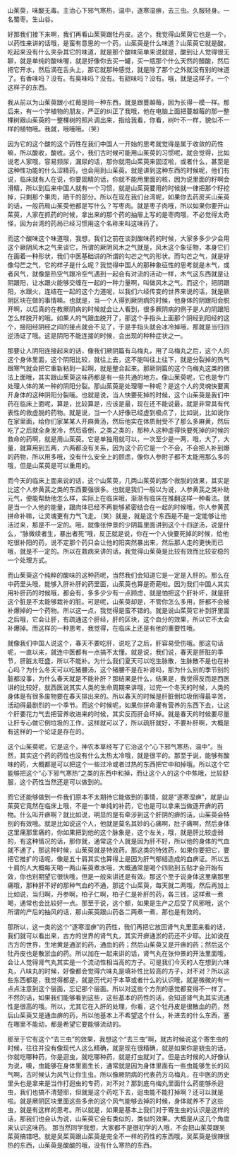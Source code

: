 山茱萸，味酸无毒。主治心下邪气寒热，温中，逐寒湿痹，去三虫。久服轻身。一名蜀枣。生山谷。

好那我们接下来啊，我们再看山茱萸跟牡丹皮。这个，我觉得山茱萸它也是一个，以药性来讲的话哦，是蛮有意思的一个药，山茱萸是什么味道？山茱萸它就是酸，吃起来没有什么夹杂其它的味道，就是那个酸味简单来说就是，酸到让人觉得很无聊，就是单纯的酸味喔，就是好像你去买一罐，买一瓶那个什么天然的醋酸，然后把它开水，然后滴在舌头上，那它就那种感觉，就是除了那个之外就没有别的味道了。有香味吗？没有。有臭味吗？没有。有甜味吗？没有。哦，就是这样子。一个这样子的东西。

我从前以为山茱萸跟小红莓是同一种东西，就是跟蔓越莓，因为长得一模一样。那后来，有一个学植物的朋友，严正的纠正了我哦，他在电脑上面把蔓越莓的那一整棵树跟山茱萸的一整棵树的照片调出来，指给我看，你看，树叶不一样，貌似不一样的植物哦。我就，哦哦哦。（笑）

因为它的这个酸的这个药性在我们中国人一开始的思考就觉得是属于收敛的药性嘛，所以酸收，酸收。这个，我们古时候可能用山茱萸的习惯呢，就会觉得，比如说老人家哦，容易频尿，漏尿的话，那你就用山茱萸来固涩啦，或者什么，甚至是这种性功能的什么涩精药，也会用到山茱萸。就是讲到这种东西的时候呢，他们有说，临床就有人在说，你要固精的话，你就不能用里面的核，因为说里面的籽啊会滑精，所以到后来中国人就有一个习惯，就是山茱萸要用的时候就一律把那个籽挖掉，只剩那个果肉，晒干的部分。所以在现在我们台湾呢，如果你去药房买山茱萸的话，一般药局山茱萸他都是写什么？写枣肉。就是枣子肉哦，所以如果你要开山茱萸，人家在抓药的时候，拿出来的那个药的抽屉上写的是枣肉哦，不必觉得太奇怪，因为台湾的药局已经习惯用这个名称来叫这味药了。

而这个酸味这个味道哦，我想，我们之前在谈到酸味药的时候，大家多多少少会用这个厥阴风木之气来谈它，所谓的厥阴风木之气就是，风木这个象征物，本身它们在画着一种形状，我们中医基础讲的所谓的勾芒之气的形状。而勾芒之气，就是好像勾芒之气，它的样子是什么呢？我觉得中国人的那种象征性的思考就是木气，或者风气，就像是热空气跟冷空气遇到一起会有对流的活动一样，木气这东西就是让阴跟阳，让水跟火能够交缠在一起的一种力量啊，叫做风木之气。而这个，把阴跟阳，水跟火，连结在一起的这个力道呢，以我们六经传变的世界来说的话，就是厥阴区块在做的事情嘛。也就是，当一个人得到厥阴病的时候，他身体的阴跟阳会脱开啊，以后真的在教厥阴病的时候就会让人看到，很多厥阴病的例子是人的阴跟阳怎么样脱开的哦。如果人的气跟血脱开了，那这个手指头上面那个阴经到阳经的这个，接阳经阴经之间的接点就会不见了，于是手指头就会冰冷掉哦，那就是当归四逆汤证了哦。这是阴阳不能连接的时候，会出现的种种症状之一。

那要让人阴阳连接起来的话，像我们厥阴篇有乌梅丸，用了乌梅丸之后，这个人的这个身体里面，这个阴阳比较，就往上去，这不能叫往上往下，就是分裂掉的热气跟寒气就会把它重新粘到一起啊，就是整合起来。那厥阴篇的这个乌梅丸这类的做法上面哦，其实跟山茱萸这味药都是有一些共通的地方。像山茱萸呢，它也是专门处理人体的某一种的阴阳分裂。那山茱萸是处理哪一种呢？是这个人的灵魂快要离开身体的这种阴阳分裂哦。也就是说，当人快要死掉的时候，这个山茱萸是我们中药在临床上面呢，算是，比较算是，应该是最，现在还不能说最，就是非常具有代表性的救虚脱的药物。就是说，当一个人好像已经虚到极点了，比如说，比如说你在家里面，给你们家某某人开麻黄汤，然后他实在体质耐受不了那么多麻黄，然后吃了之后就全身发冷，然后昏倒，之类之类的，那种人这种虚得快要死掉的时候的救命的药啊，就是用山茱萸。它是单独用就可以，一次至少是一两，哦，大了，大量，就算用到五两，六两都没有关系，因为这个药它是一个不会，不会把人补到爆的药物，所以用多哦，没有什么安全上的顾虑，像你人参附子都不太能用那么多的哦，但是山茱萸是可以重用的。

而今天的临床上面来说的话，这个山茱萸，几两山茱萸的那个救脱的效果，其实是比这个人参黄芪之类的东西要强很多。也就是我们一般以为说，人参黄芪之类补助元气，便能帮助他怎么样，实际上在临床哦，渐渐有临床在推翻这样一种看法。就是当一个人他的能量，跟肉体已经不再能够紧密结合在一起的时候哦，你人参黄芪拼命补嘛，让灵魂更有力气飞走。（笑）就是，就是这个东西是不是一定能够让他活过来，那是不一定的。哦，就像张仲景的少阴篇里面讲到这个十四逆汤，说是什么，“脉微续者生，暴出者死”哦，反正就是说，你在一个人快要死掉的时候，给他吃很补阳的药，说不定那个药只会让他的阳突然暴出来，然后那人走的更快而已哦，就是不一定的。所以在救病来讲的话，我觉得山茱萸是比较有效而比较安稳的一个处理方式。

而山茱萸这个纯粹的酸味的这种药呢，当然我们会知道它是一定是入肝的。那么在中药里头哦，能够入肝补肝的药里面，山茱萸也算是奇葩啦。因为我们中国人其实用补肝药的时候哦，都会有，多多少少有一点顾虑，就是怕把这个肝补坏，就是肝这个脏是不太能够栽补的脏。可是呢，山茱萸却是，不管你怎么多用，肝都不会被补爆掉的一个药物。所以这一点，我觉得是蛮不错的。就是说山茱萸它补到肝里面之后哦，它会让肝，有疏通这个肝经，肝的区块，这个血分的效果，所以它不太会补爆掉。而这样的一种思考，我觉得，在临床上还是有他的重要性哦。

就像我们中国人说这个，春天不要吃肝，说吃了之后，肝容易受伤哦。那这句话呢，一直以来，就连中医都有一点搞不太懂。就是说，我们说，春天是肝脏的季节，肝脏太旺盛，所以不能补。为什么我们夏天可以吃生脉散，生脉散不是也在补心吗？为什么冬天可以吃猪腰汤，这个猪腰不是在补肾吗，那为什么别的季节别的脏都没事，为什么春天就是不能补肝？那结果是什么，结果是，我觉得反而是西医讲的比较好，就西医说其实人类的生命周期来讲哦，过完一个冬天的时候，人类的身体是有很多废物要在春天排出来的。所以春天的时候是肝脏倒垃圾倒得最辛苦，活动得最剧烈的一个季节。而这个时候呢，如果你拼命灌有营养的东西下去，让这个肝要花力气去把营养收进来的时候，其实反而肝会坏掉。就是春天的时候要尽量让肝专心做它倒垃圾的工作，这样就可以了，所以疏肝就好，不要补肝啊，大概是有这样的一个论证是存在的。

这个山茱萸呢，它是这个，神农本草经写了它治这个“心下邪气寒热，温中”。当然，其实这个药的药性也没有什么太热太冷哦，就是很平的。那至于说，能够有酸味的药，大概都是可以把这个一些过冷或者过热的东西把它中和掉哦。所以这个它能够把这个“心下邪气寒热”之类的东西中和掉，而让这个人的这个中焦哦，比较舒服，这个药性当然还是可以做到的。

而它还能够做到一件我们原本不太期待它能做到的事情，就是“逐寒湿痹”，就是山茱萸它竟然在临床上哦，不是一个单纯的补药，它也是可以拿来当做逐开痹的药物。什么叫开痹啊？就比如说，明显的是有牵涉到这个肝阴的痹的话，山茱萸会特别的有效哦。就是比如说这个人，他就是莫名其妙的心痛啊，肚子痛啊，然后身体这里痛那里痛的，你如果把到他的这个脉象是，这个左关，哦，就是肝比较虚弱的，有这种情况的话，那你就，通常这个人就是因为肝不好，所以他的身体的气血就不通了，那这种时候，山茱萸就是特效药。那这类的特效药，如果你要把它，要把它推扩的话呢，像是五十肩其实也算得上是因为肝气郁结造成的血痹证。所以五十肩的人大概每天喝一两山茱萸煮水哦，大概通常是喝个四贴到五贴才会开始有效，你也别期望它很快哦，但是一般来讲还是有效。那这个至于说身体这里痛那里痛哦，那种肝不好的那种气血的不通，那这个山茱萸，每天就二两哦，然后再加上比如说，当归啊，丹参啊，柏子仁啊，柏子仁是补肝的药，各三钱，这样煮一煮喝，通常也会比较好一点。那至于说，这个额，如果是生产之后受了风邪哦，这个所谓的产后的抽风的话，那山茱萸跟山药各二两煮一煮，那也是有效的。

那所以，这一类的这个“逐寒湿痹”的药性，我们再把它放回肾气丸里面来看的话，我们就可以看出来，古方的世界的肾气丸，其实开痹通淤的药还不少耶。比如说在古方的世界，生地黄是通淤的药，通血的药；然后山茱萸又是开痹的药；然后这个牡丹皮也是散淤血的药。所以加在一起来讲的话，肾气丸在张仲景的开法里面哦，会让人觉得肾气丸其实是一个流动性相当高的方子。可是我们今天的人在想到六味丸，八味丸的时候，好像都会觉得六味丸是填补性比较高的方子，对不对？所以这些东西都是，我觉得都是，就是历代对于本草或者什么的认识哦，就是微微的有一点点注意到这个层面，忘记那个层面。所以对这些个方剂的感觉都变得不一样了。不然的话，如果我们能够看到这些，这些基本的药性的话，会知道肾气丸其实流通性是很高的哦。所以，尤其它在入肝的处理，你看，这个牡丹皮是很散血的药，然后山茱萸又是通血痹的药，所以他基本上不希望这个什么，补进去的什么东西，塞在哪里不能动，都是希望它要能够流动的。

那至于它有这个“去三虫”的效果，我想这个“去三虫”啊，就古时候说这个寄生虫的时候，往往并没有像现代人这么精确，就是现在很精确，就是如果你是蛲虫的话，你就吃哪种药，你是迴虫，就吃哪种药，就是打虫就对了。但是古时候的人好像认为说，噢，虫能够在身体里面生长，通常就是因为身体里面有一些虫能够生长的风气啊，古时候认为风气让你生虫。所以像厥阴病的代表药方乌梅丸，在中医的历史里头也是拿来是当作打迴虫的专药，对不对？那到底乌梅丸里面什么药能够杀迴虫，我们也搞不清楚耶，但就是这个药吃下去，迴虫能不能打掉啊？还可以就是啦。就是厥阴区块里面这些多余的这个风气能够去掉的时候，身体就养不了这些虫，就是有这样的思考。所以就是，如果是基本上我们对于寄生虫的认识是这样的话，那我们也会认为说，山茱萸它会有类似的，类似的效果。大概是从这几个角度来认识这味药。
那当然同学我想，大家都不是很初学的人哦，不会把山茱萸跟吴茱萸搞错吧。就是吴茱萸跟山茱萸是完全不一样的药性的东西哦，吴茱萸是很辣很热的东西，山茱萸是酸酸的哦，没有什么寒热的东西。
